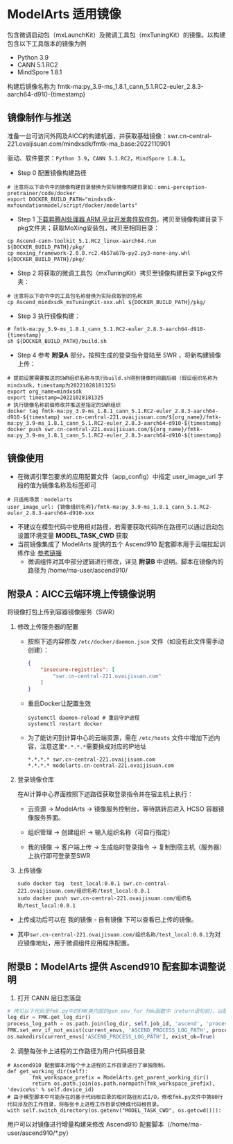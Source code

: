 # ModelArts 适用镜像
包含微调启动包（mxLaunchKit）及微调工具包（mxTuningKit）的镜像。以构建包含以下工具版本的镜像为例
* Python 3.9
* CANN 5.1.RC2
* MindSpore 1.8.1

构建后镜像名称为 fmtk-ma:py_3.9-ms_1.8.1_cann_5.1.RC2-euler_2.8.3-aarch64-d910-{timestamp}
## 镜像制作与推送
准备一台可访问外网及AICC的构建机器，并获取基础镜像：swr.cn-central-221.ovaijisuan.com/mindxsdk/fmtk-ma_base:2022110901

驱动、软件要求：`Python 3.9`，`CANN 5.1.RC2`，`MindSpore 1.8.1`。

* Step 0 配置镜像构建路径

```shell
# 注意将以下命令中的镜像构建目录替换为实际镜像构建目录如：omni-perception-pretrainer/code/docker
export DOCKER_BUILD_PATH="mindxsdk-mxfoundationmodel/script/docker/modelarts"
```

* Step 1 [下载昇腾AI处理器 ARM 平台开发套件软件包](https://www.hiascend.com/software/cann/community-history)，拷贝至镜像构建目录下pkg文件夹；获取MoXing安装包，拷贝至相同目录：

```shell
cp Ascend-cann-toolkit_5.1.RC2_linux-aarch64.run ${DOCKER_BUILD_PATH}/pkg/
cp moxing_framework-2.0.0.rc2.4b57a67b-py2.py3-none-any.whl ${DOCKER_BUILD_PATH}/pkg/
```

* Step 2 将获取的微调工具包（mxTuningKit）拷贝至镜像构建目录下pkg文件夹：

```shell
# 注意将以下命令中的工具包名称替换为实际获取到的名称
cp Ascend_mindxsdk_mxTuningKit-xxx.whl ${DOCKER_BUILD_PATH}/pkg/
```

* Step 3 执行镜像构建：

```shell
# fmtk-ma:py_3.9-ms_1.8.1_cann_5.1.RC2-euler_2.8.3-aarch64-d910-{timestamp}
sh ${DOCKER_BUILD_PATH}/build.sh
```

* Step 4 参考 **附录A** 部分，按照生成的登录指令登陆至 SWR ，将新构建镜像上传：

```shell
# 提前设置需要推送的SWR组织名称与执行build.sh得到镜像时间戳后缀（假设组织名称为mindxsdk，timestamp为20221028181325）
export org_name=mindxsdk
export timestamp=20221028181325
# 执行镜像名称前缀修改并推送至指定的SWR组织
docker tag fmtk-ma:py_3.9-ms_1.8.1_cann_5.1.RC2-euler_2.8.3-aarch64-d910-${timestamp} swr.cn-central-221.ovaijisuan.com/${org_name}/fmtk-ma:py_3.9-ms_1.8.1_cann_5.1.RC2-euler_2.8.3-aarch64-d910-${timestamp}
docker push swr.cn-central-221.ovaijisuan.com/${org_name}/fmtk-ma:py_3.9-ms_1.8.1_cann_5.1.RC2-euler_2.8.3-aarch64-d910-${timestamp}
```

## 镜像使用
* 在微调引擎包要求的应用配置文件（app_config）中指定 user_image_url 字段的值为镜像名称及标签即可
```
# 只适用场景：modelarts
user_image_url: {镜像组织名称}/fmtk-ma:py_3.9-ms_1.8.1_cann_5.1.RC2-euler_2.8.3-aarch64-d910-xxx
```
* 不建议在模型代码中使用相对路径，若需要获取代码所在路径可以通过启动包设置环境变量 **MODEL_TASK_CWD** 获取
* 当前镜像集成了 ModelArts 提供的五个 Ascend910 配套脚本用于云端拉起训练作业 [参考链接](https://support.huaweicloud.com/docker-modelarts/develop-modelarts-0106.html)
  * 微调组件对其中部分逻辑进行修改，详见 **附录B** 中说明。脚本在镜像内的路径为 /home/ma-user/ascend910/

## 附录A：AICC云端环境上传镜像说明
将镜像打包上传到容器镜像服务（SWR）
  1.  修改上传服务器的配置
      +   按照下述内容修改 `/etc/docker/daemon.json` 文件（如没有此文件需手动创建）：
          
            ```json
            {
                "insecure-registries": [
                    "swr.cn-central-221.ovaijisuan.com"
                ]
            }
            ```
          
      +   重启Docker让配置生效
            ```shell
            systemctl daemon-reload # 重启守护进程
            systemctl restart docker
            ```
          
      +   为了能访问到计算中心的云端资源，需在 `/etc/hosts` 文件中增加下述内容，注意这里`*.*.*.*`需要换成对应的IP地址

            ```
            *.*.*.* swr.cn-central-221.ovaijisuan.com
            *.*.*.* modelarts.cn-central-221.ovaijisuan.com
            ```
  2.  登录镜像仓库
      
      在AI计算中心界面按照下述路径获取登录指令并在宿主机上执行：
      
      - 云资源 -> ModelArts -> 镜像服务控制台，等待跳转后进入 HCSO 容器镜像服务界面。
      
      + 组织管理 -> 创建组织 -> 输入组织名称（可自行指定）
      
      + 我的镜像 -> 客户端上传 -> 生成临时登录指令 -> 复制到宿主机（服务器）上执行即可登录至SWR

  3.  上传镜像
        ```shell
        sudo docker tag  test_local:0.0.1 swr.cn-central-221.ovaijisuan.com/组织名称/test_local:0.0.1
        sudo docker push swr.cn-central-221.ovaijisuan.com/组织名称/test_local:0.0.1
        ```
- 上传成功后可以在 我的镜像 - 自有镜像 下可以查看已上传的镜像。

- 其中`swr.cn-central-221.ovaijisuan.com/组织名称/test_local:0.0.1`为对应镜像地址，用于微调组件应用程序配置。

## 附录B：ModelArts 提供 Ascend910 配套脚本调整说明
  1. 打开 CANN 层日志落盘
```python
# 拷贝以下代码至fmk.py中的FMK类内部的gen_env_for_fmk函数中（return语句前），以配置 CANN 日志输出路径
log_dir = FMK.get_log_dir()
process_log_path = os.path.join(log_dir, self.job_id, 'ascend', 'process_log', 'rank_' + self.rank_id)
FMK.set_env_if_not_exist(current_envs, 'ASCEND_PROCESS_LOG_PATH', process_log_path)
os.makedirs(current_envs['ASCEND_PROCESS_LOG_PATH'], exist_ok=True)
```
  2. 调整每张卡上进程的工作路径为用户代码根目录
```
# Ascend910 配套脚本对每个卡上进程的工作目录进行了单独限制。
def get_working_dir(self):
        fmk_workspace_prefix = ModelArts.get_parent_working_dir()
        return os.path.join(os.path.normpath(fmk_workspace_prefix), 'device%s' % self.device_id)
# 由于模型脚本中可能存在的基于代码根目录的相对路径形式I/O，修改fmk.py文件中第80行代码涉及的工作目录，将每张卡上进程工作目录切换成代码根目录。
with self.switch_directory(os.getenv("MODEL_TASK_CWD", os.getcwd())):
```
用户可以对镜像进行增量构建来修改 Ascend910 配套脚本（/home/ma-user/ascend910/*.py）
